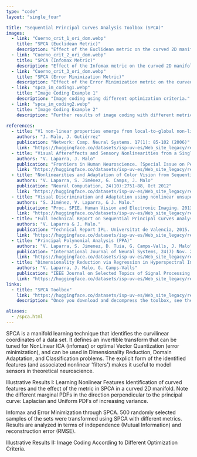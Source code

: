 ```yaml
---
type: "code"
layout: "single_four"

title: "Sequential Principal Curves Analysis Toolbox (SPCA)"
images:
  - link: "Cuerno_crit_1_ori_dom.webp"
    title: "SPCA (Euclidean Metric)"
    description: "Effect of the Euclidean metric on the curved 2D manifold."
  - link: "Cuerno_crit_2_ori_dom.webp"
    title: "SPCA (Infomax Metric)"
    description: "Effect of the Infomax metric on the curved 2D manifold."
  - link: "Cuerno_crit_3_ori_dom.webp"
    title: "SPCA (Error Minimization Metric)"
    description: "Effect of the Error Minimization metric on the curved 2D manifold."
  - link: "spca_im_coding1.webp"
    title: "Image Coding Example 1"
    description: "Image coding using different optimization criteria."
  - link: "spca_im_coding2.webp"
    title: "Image Coding Example 2"
    description: "Further results of image coding with different metrics."
    
references:
  - title: "V1 non-linear properties emerge from local-to-global non-linear ICA"
    authors: "J. Malo, J. Gutiérrez"
    publication: "Network: Comp. Neural Systems. 17(1): 85-102 (2006)"
    link: "https://huggingface.co/datasets/isp-uv-es/Web_site_legacy/resolve/main/code/soft_feature/V1_from_non_linear_ICA.pdf"
  - title: "Visual Aftereffects and Sensory Nonlinearities from a Single Statistical Framework"
    authors: "V. Laparra, J. Malo"
    publication: "Frontiers in Human Neuroscience. [Special Issue on Perceptual Illusions](http://journal.frontiersin.org/researchtopic/the-future-of-perceptual-illusions-from-phenomenology-to-neuroscience-2381) 2015. [A guide to the full supplementary material (description of the code, data, experiments and results)](../../../vision_and_color/aftereffects/content/)."
    link: "https://huggingface.co/datasets/isp-uv-es/Web_site_legacy/resolve/main/code/soft_feature/frontiers_laparra_malo_Accepted_15.pdf"
  - title: "Nonlinearities and Adaptation of Color Vision from Sequential Principal Curves Analysis"
    authors: "V. Laparra, S. Jiménez, G. Camps, J. Malo"
    publication: "Neural Computation, 24(10):2751-88, Oct 2012"
    link: "https://huggingface.co/datasets/isp-uv-es/Web_site_legacy/resolve/main/code/soft_feature/Neco_accepted_2012.pdf"
  - title: "Visual Discrimination and Adaptation using nonlinear unsupervised learning"
    authors: "S. Jiménez, V. Laparra, & J. Malo."
    publication: "Proc. SPIE. Human Vision and Electronic Imaging. 2013"
    link: "https://huggingface.co/datasets/isp-uv-es/Web_site_legacy/resolve/main/code/soft_feature/HVEI_paper_8651_56.pdf"
  - title: "Full Technical Report on Sequential Principal Curves Analysis"
    authors: "V. Laparra & J. Malo."
    publication: "Technical Report IPL. Universitat de Valencia, 2015. [A guide to the supplementary material (2012 version)](https://huggingface.co/datasets/isp-uv-es/Web_site_legacy/resolve/main/code/soft_feature/SPCA_data_and_results.pdf)."
    link: "https://huggingface.co/datasets/isp-uv-es/Web_site_legacy/resolve/main/code/soft_feature/IPL_TR_PCs.pdf"
  - title: "Principal Polynomial Analysis (PPA)"
    authors: "V. Laparra, S. Jimenez, D. Tuia, G. Camps-Valls, J. Malo"
    publication: "International Journal of Neural Systems, 24(7) Nov. 2014. [PPA](../../ppa/content)."
    link: "https://huggingface.co/datasets/isp-uv-es/Web_site_legacy/resolve/main/code/soft_feature/IJNS_Laparra14_accepted_v5.pdf"
  - title: "Dimensionality Reduction via Regression in Hyperspectral Imagery"
    authors: "V. Laparra, J. Malo, G. Camps-Valls"
    publication: "IEEE Journal on Selected Topics of Signal Processing. Vol. 9, Num. 9, September 2015"
    link: "https://huggingface.co/datasets/isp-uv-es/Web_site_legacy/resolve/main/code/soft_feature/drr_jstsp2014_final.pdf"
links:
  - title: "SPCA Toolbox"
    link: "https://huggingface.co/datasets/isp-uv-es/Web_site_legacy/resolve/main/code/soft_feature/SPCA_toolbox.zip"
    description: "Once you download and decompress the toolbox, see the readme file 'demo_SPCA_toy_example_2D_manifold.m'."

aliases:
  - /spca.html
---
```


SPCA is a manifold learning technique that identifies the curvilinear coordinates of a data set. It defines an invertible transform that can be tuned for NonLinear ICA (infomax) or optimal Vector Quantization (error minimization), and can be used in Dimensionality Reduction, Domain Adaptation, and Classification problems. The explicit form of the identified features (and associated nonlinear 'filters') makes it useful to model sensors in theoretical neuroscience.

Illustrative Results I: Learning Nonlinear Features
Identification of curved features and the effect of the metric in SPCA in a curved 2D manifold. Note the different marginal PDFs in the direction perpendicular to the principal curve: Laplacian and Uniform PDFs of increasing variance.

Infomax and Error Minimization through SPCA. 500 randomly selected samples of the sets were transformed using SPCA with different metrics. Results are analyzed in terms of independence (Mutual Information) and reconstruction error (RMSE).

Illustrative Results II: Image Coding According to Different Optimization Criteria.